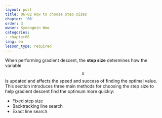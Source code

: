 ```yaml
---
layout: post
title: 06-02 How to choose step sizes
chapter: '06'
order: 3
owner: Kyeongmin Woo
categories:
- chapter06
lang: en
lesson_type: required
---
```


When performing gradient descent, the **step size** determines how the variable $$x$$ is updated and affects the speed and success of finding the optimal value. This section introduces three main methods for choosing the step size to help gradient descent find the optimum more quickly:

- Fixed step size
- Backtracking line search
- Exact line search
